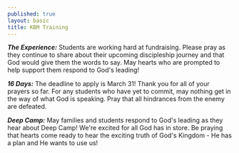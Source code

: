 ```yaml
---
published: true
layout: basic
title: KBM Training
---
```


***The Experience:***
Students are working hard at fundraising.  Please pray as they continue to share about their upcoming discipleship journey and that God would give them the words to say.  May hearts who are prompted to help support them respond to God's leading!

***16 Days:***
The deadline to apply is March 31!  Thank you for all of your prayers so far.  For any students who have yet to commit, may nothing get in the way of what God is speaking.  Pray that all hindrances from the enemy are defeated.

***Deep Camp:***
May families and students respond to God's leading as they hear about Deep Camp!  We're excited for all God has in store.  Be praying that hearts come ready to hear the exciting truth of God's Kingdom - He has a plan and He wants to use us!